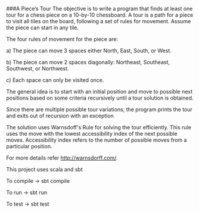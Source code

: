 ###A Piece’s Tour
The objective is to write a program that finds at least one
tour for a chess piece on a 10-by-10 chessboard. A tour is
a path for a piece to visit all tiles on the board, following a
set of rules for movement. Assume the piece can start in
any tile.

The four rules of movement for the piece are:

a) The piece can move 3 spaces either North, East, South,
or West.

b) The piece can move 2 spaces diagonally: Northeast,
Southeast, Southwest, or Northwest.

c) Each space can only be visited once.

The general idea is to start with an initial position and move to possible next positions based on some criteria recursively until a tour solution is obtained.

Since there are multiple possible tour variations, the program prints the tour and exits out of recursion with an exception 

The solution uses Warnsdoff's Rule for solving the tour efficiently. This rule uses the move with the lowest accessibility index of the next possible moves. Accessibility index refers to the number of possible moves from a particular position.

For more details refer http://warnsdorff.com/. 



This project uses scala and sbt

To compile -> sbt compile

To run -> sbt run

To test -> sbt test